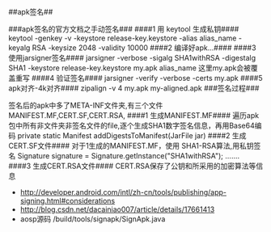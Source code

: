 ##apk签名##

###apk签名的官方文档之手动签名###
####1 用 keytool 生成私钥####
 keytool -genkey -v -keystore release-key.keystore -alias alias_name -keyalg RSA -keysize 2048 -validity 10000
####2 编译好apk...####
####3 使用jarsigner签名####
 jarsigner -verbose -sigalg SHA1withRSA -digestalg SHA1 -keystore release-key.keystore my.apk alias_name
 这里my.apk会被覆盖重写
####4 验证签名####
  jarsigner -verify -verbose -certs my.apk
####5 apk对齐-4k对齐####
  zipalign -v 4 my.apk my-aligned.apk
###签名过程###

签名后的apk中多了META-INF文件夹,有三个文件 MANIFEST.MF,CERT.SF,CERT.RSA,
####1 生成MANIFEST.MF####
  遍历apk包中所有非文件夹非签名文件的file,逐个生成SHA1数字签名信息，再用Base64编码
  private static Manifest addDigestsToManifest(JarFile jar)
####2 生成CERT.SF文件####
  对于1生成的MANIFEST.MF，使用 SHA1-RSA算法,用私钥签名
  Signature signature = Signature.getInstance("SHA1withRSA");
  .......
####3 生成CERT.RSA文件####
  CERT.RSA保存了公钥和所采用的加密算法等信息

- http://developer.android.com/intl/zh-cn/tools/publishing/app-signing.html#considerations
- http://blog.csdn.net/dacainiao007/article/details/17661413
- aosp源码 /build/tools/signapk/SignApk.java